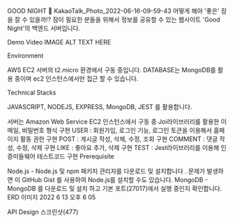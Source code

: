 GOOD NIGHT 🌙
KakaoTalk_Photo_2022-06-16-09-59-43 어떻게 해야 '좋은' 잠을 잘 수 있을까!? 잠이 필요한 분들을 위해서 정보를 공유할 수 있는 웹사이트 'Good Night'의 백엔드 서버입니다.

Demo Video
IMAGE ALT TEXT HERE

Environment


AWS EC2 서버의 t2.micro 환경에서 구동 중입니다.
DATABASE는 MongoDB를 활용 중이며 ec2 인스턴스에서만 접근 할 수 있습니다.

Technical Stacks
    
JAVASCRIPT, NODEJS, EXPRESS, MongoDB, JEST 를 활용합니다.

서버는 Amazon Web Service EC2 인스턴스에서 구동 중
Joi라이브러리를 활용한 이메일, 비밀번호 형식 구현
USER : 회원가입, 로그인 기능, 로그인 토큰을 이용해서 홈페이지 활동 권한 구현
POST : 게시글 작성, 삭제, 수정, 조회 구현
COMMENT : 댓글 작성, 수정, 삭제 구현
LIKE : 좋아요 추가, 삭제 구현
TEST : Jest라이브러리를 이용해 인증미들웨어 테스트코드 구현
Prerequisite
 
Node.js - Node.js 및 npm 패키지 관리자를 다운로드 및 설치합니다 . 문제가 발생하면 이 GitHub Gist 를 사용하여 Node.js를 설치할 수도 있습니다.
MongoDB - MongoDB 를 다운로드 및 설치 하고 기본 포트(27017)에서 실행 중인지 확인합니다.
ERD
이미지 2022  6  13  오후 6 05

API Design
스크린샷(477)
